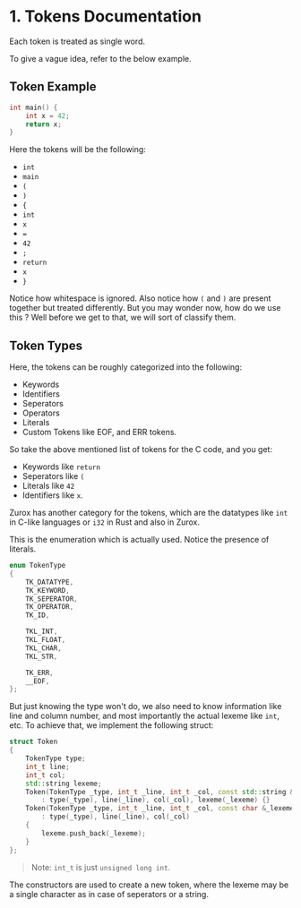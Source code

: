 # 1. Tokens Documentation

Each token is treated as single word.

To give a vague idea, refer to the below example.

## Token Example
```c
int main() {
    int x = 42;
    return x;
}
```

Here the tokens will be the following:<br>
- `int`<br>
- `main`<br>
- `(`<br>
- `)`<br>
- `{`<br>
- `int`<br>
- `x`<br>
- `=`<br>
- `42`<br>
- `;`<br>
- `return`<br>
- `x`<br>
- `}`<br>

Notice how whitespace is ignored. Also notice how `(` and `)` are present together but treated differently.
But you may wonder now, how do we use this ? Well before we get to that, we will sort of classify them.

## Token Types

Here, the tokens can be roughly categorized into the following:<br>
- Keywords<br>
- Identifiers<br>
- Seperators<br>
- Operators<br>
- Literals<br>
- Custom Tokens like EOF, and ERR tokens.<br>

So take the above mentioned list of tokens for the C code, and you get:<br>
- Keywords like `return`<br>
- Seperators like `(`<br>
- Literals like `42`<br>
- Identifiers like `x`.<br>

Zurox has another category for the tokens, which are the datatypes like `int` in C-like languages or `i32` in Rust and also in Zurox.

This is the enumeration which is actually used. Notice the presence of literals.

```cpp
enum TokenType
{
    TK_DATATYPE,
    TK_KEYWORD,
    TK_SEPERATOR,
    TK_OPERATOR,
    TK_ID,

    TKL_INT,
    TKL_FLOAT,
    TKL_CHAR,
    TKL_STR,

    TK_ERR,
    __EOF,
};
```

But just knowing the type won't do, we also need to know information like line and column number, and most importantly the actual lexeme like `int`, etc. To achieve that, we implement the following struct:
```cpp
struct Token
{
    TokenType type;
    int_t line;
    int_t col;
    std::string lexeme;
    Token(TokenType _type, int_t _line, int_t _col, const std::string &_lexeme)
        : type(_type), line(_line), col(_col), lexeme(_lexeme) {}
    Token(TokenType _type, int_t _line, int_t _col, const char &_lexeme)
        : type(_type), line(_line), col(_col)
    {
        lexeme.push_back(_lexeme);
    }
};
```
>Note: `int_t` is just `unsigned long int`.

The constructors are used to create a new token, where the lexeme may be a single character as in case of seperators or a string.